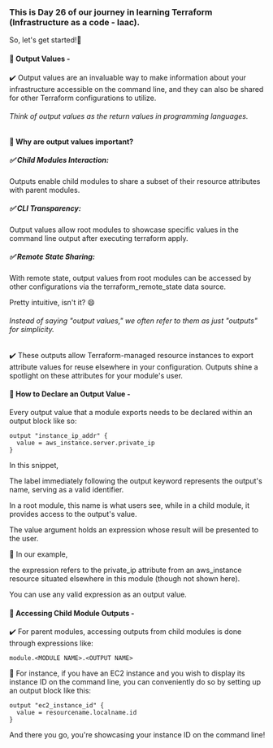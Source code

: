 ### This is Day 26 of our journey in learning Terraform (Infrastructure as a code - Iaac).

So, let's get started!🔰

#### 🚀 Output Values -

✔️ Output values are an invaluable way to make information about your infrastructure accessible on the command line, and they can also be shared for other Terraform configurations to utilize. 

###### Think of output values as the return values in programming languages.

#### 📌 Why are output values important?

##### ✅ Child Modules Interaction: 
Outputs enable child modules to share a subset of their resource attributes with parent modules.

##### ✅ CLI Transparency: 
Output values allow root modules to showcase specific values in the command line output after executing terraform apply.

##### ✅ Remote State Sharing: 
With remote state, output values from root modules can be accessed by other configurations via the terraform_remote_state data source.

Pretty intuitive, isn't it? 😄

###### Instead of saying "output values," we often refer to them as just "outputs" for simplicity. 

✔️ These outputs allow Terraform-managed resource instances to export attribute values for reuse elsewhere in your configuration. Outputs shine a spotlight on these attributes for your module's user.

#### 📌 How to Declare an Output Value -

Every output value that a module exports needs to be declared within an output block like so:

```
output "instance_ip_addr" {
  value = aws_instance.server.private_ip
}
```

In this snippet, 


The label immediately following the output keyword represents the output's name, serving as a valid identifier. 

In a root module, this name is what users see, while in a child module, it provides access to the output's value.

The value argument holds an expression whose result will be presented to the user. 

🔖 In our example, 

the expression refers to the private_ip attribute from an aws_instance resource situated elsewhere in this module (though not shown here). 

You can use any valid expression as an output value.

#### 🚀 Accessing Child Module Outputs -

✔️ For parent modules, accessing outputs from child modules is done through expressions like:


```
module.<MODULE NAME>.<OUTPUT NAME>
```

🔖 For instance, if you have an EC2 instance and you wish to display its instance ID on the command line, you can conveniently do so by setting up an output block like this:

```
output "ec2_instance_id" {
  value = resourcename.localname.id
}
```
And there you go, you're showcasing your instance ID on the command line!